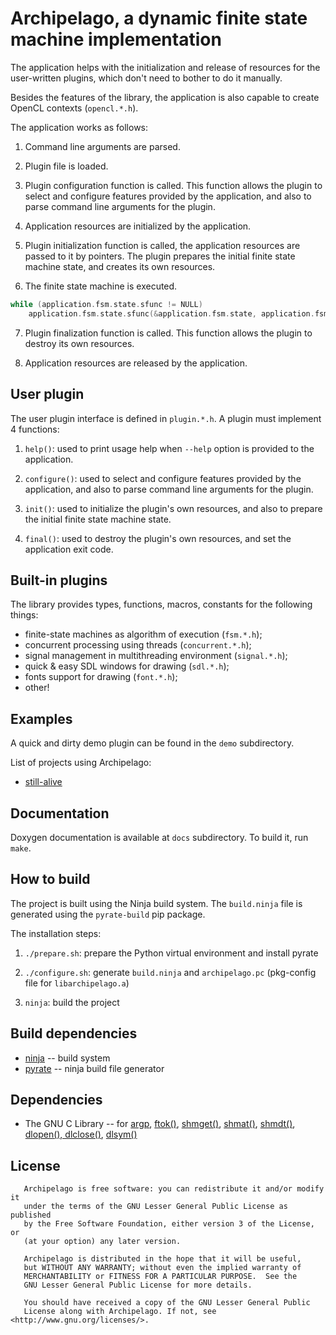 # Archipelago, a dynamic finite state machine implementation

The application helps with the initialization and release of resources
for the user-written plugins, which don't need to bother to do it manually.

Besides the features of the library, the application is also capable
to create OpenCL contexts (`opencl.*.h`).

The application works as follows:

1. Command line arguments are parsed.

2. Plugin file is loaded.

3. Plugin configuration function is called.
This function allows the plugin to select and configure features provided by
the application, and also to parse command line arguments for the plugin.

4. Application resources are initialized by the application.

5. Plugin initialization function is called,
the application resources are passed to it by pointers.
The plugin prepares the initial finite state machine state, and creates its own resources.

6. The finite state machine is executed.

```c
while (application.fsm.state.sfunc != NULL)
    application.fsm.state.sfunc(&application.fsm.state, application.fsm.data);
```

7. Plugin finalization function is called.
This function allows the plugin to destroy its own resources.

8. Application resources are released by the application.

## User plugin

The user plugin interface is defined in `plugin.*.h`.
A plugin must implement 4 functions:

1. `help()`: used to print usage help when `--help` option is provided to the application.

2. `configure()`: used to select and configure features provided by the application,
and also to parse command line arguments for the plugin.

3. `init()`: used to initialize the plugin's own resources, and also to prepare
the initial finite state machine state.

4. `final()`: used to destroy the plugin's own resources, and set the application exit code.

## Built-in plugins

The library provides types, functions, macros, constants for the following things:

* finite-state machines as algorithm of execution (`fsm.*.h`);
* concurrent processing using threads (`concurrent.*.h`);
* signal management in multithreading environment (`signal.*.h`);
* quick & easy SDL windows for drawing (`sdl.*.h`);
* fonts support for drawing (`font.*.h`);
* other!

## Examples

A quick and dirty demo plugin can be found in the `demo` subdirectory.

List of projects using Archipelago:

* [still-alive](https://github.com/ivanp7/still-alive)








## Documentation

Doxygen documentation is available at `docs` subdirectory. To build it, run `make`.

## How to build

The project is built using the Ninja build system.
The `build.ninja` file is generated using the `pyrate-build` pip package.

The installation steps:

1. `./prepare.sh`: prepare the Python virtual environment and install pyrate

2. `./configure.sh`: generate `build.ninja` and `archipelago.pc` (pkg-config file for `libarchipelago.a`)

3. `ninja`: build the project

## Build dependencies

* [ninja](https://ninja-build.org/) -- build system
* [pyrate](https://pypi.org/project/pyrate-build/) -- ninja build file generator

## Dependencies

* The GNU C Library -- for [argp](https://www.gnu.org/software/libc/manual/html_node/Argp.html),
[ftok()](https://man7.org/linux/man-pages/man3/ftok.3.html), [shmget()](https://man7.org/linux/man-pages/man3/shmget.3p.html),
[shmat()](https://man7.org/linux/man-pages/man3/shmat.3p.html), [shmdt()](https://man7.org/linux/man-pages/man3/shmdt.3p.html),
[dlopen(), dlclose()](https://man7.org/linux/man-pages/man3/dlopen.3.html), [dlsym()](https://man7.org/linux/man-pages/man3/dlsym.3.html)

## License

```
   Archipelago is free software: you can redistribute it and/or modify it
   under the terms of the GNU Lesser General Public License as published
   by the Free Software Foundation, either version 3 of the License, or
   (at your option) any later version.

   Archipelago is distributed in the hope that it will be useful,
   but WITHOUT ANY WARRANTY; without even the implied warranty of
   MERCHANTABILITY or FITNESS FOR A PARTICULAR PURPOSE.  See the
   GNU Lesser General Public License for more details.

   You should have received a copy of the GNU Lesser General Public
   License along with Archipelago. If not, see <http://www.gnu.org/licenses/>.
```

